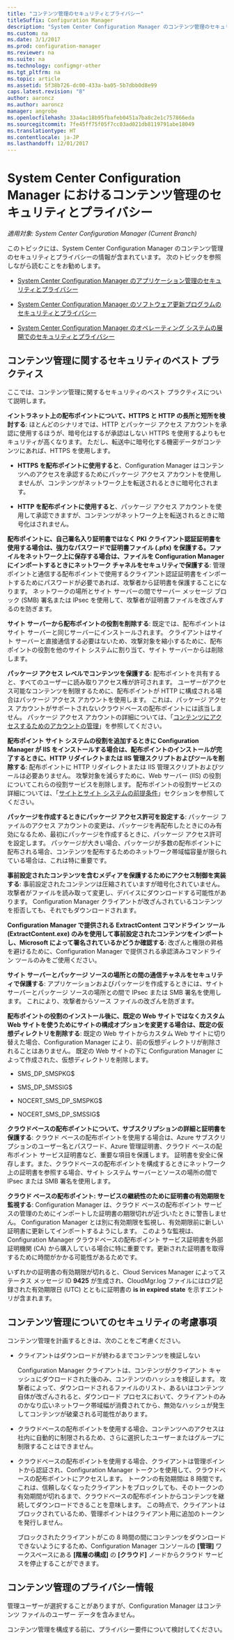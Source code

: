 ```yaml
---
title: "コンテンツ管理のセキュリティとプライバシー"
titleSuffix: Configuration Manager
description: "System Center Configuration Manager のコンテンツ管理のセキュリティとプライバシーを最適化します。"
ms.custom: na
ms.date: 3/1/2017
ms.prod: configuration-manager
ms.reviewer: na
ms.suite: na
ms.technology: configmgr-other
ms.tgt_pltfrm: na
ms.topic: article
ms.assetid: 5f38b726-dc00-433a-ba05-5b7dbb0d8e99
caps.latest.revision: "8"
author: aaroncz
ms.author: aaroncz
manager: angrobe
ms.openlocfilehash: 33a4ac18b95fbafeb0451a7ba8c2e1c757866eda
ms.sourcegitcommit: 7fe45ff75f05f7cc03ad021db8119791abe18049
ms.translationtype: HT
ms.contentlocale: ja-JP
ms.lasthandoff: 12/01/2017
---
```

# <a name="security-and-privacy-for-content-management-for-system-center-configuration-manager"></a>System Center Configuration Manager におけるコンテンツ管理のセキュリティとプライバシー

*適用対象: System Center Configuration Manager (Current Branch)*

このトピックには、System Center Configuration Manager のコンテンツ管理のセキュリティとプライバシーの情報が含まれています。 次のトピックを参照しながら読むことをお勧めします。  

-   [System Center Configuration Manager のアプリケーション管理のセキュリティとプライバシー](../../../apps/plan-design/security-and-privacy-for-application-management.md)  

-   [System Center Configuration Manager のソフトウェア更新プログラムのセキュリティとプライバシー](/sccm/sum/plan-design/security-and-privacy-for-software-updates)  

-   [System Center Configuration Manager のオペレーティング システムの展開でのセキュリティとプライバシー](../../../osd/plan-design/security-and-privacy-for-operating-system-deployment.md)  

##  <a name="BKMK_Security_ContentManagement"></a> コンテンツ管理に関するセキュリティのベスト プラクティス  
 ここでは、コンテンツ管理に関するセキュリティのベスト プラクティスについて説明します。  

 **イントラネット上の配布ポイントについて、HTTPS と HTTP の長所と短所を検討する**: ほとんどのシナリオでは、HTTP とパッケージ アクセス アカウントを承認に使用するほうが、暗号化はするが承認はしない HTTPS を使用するよりもセキュリティが高くなります。 ただし、転送中に暗号化する機密データがコンテンツにあれば、HTTPS を使用します。  

-   **HTTPS を配布ポイントに使用すると**、Configuration Manager はコンテンツへのアクセスを承認するためにパッケージ アクセス アカウントを使用しませんが、コンテンツがネットワーク上を転送されるときに暗号化されます。  

-   **HTTP を配布ポイントに使用すると**、パッケージ アクセス アカウントを使用して承認できますが、コンテンツがネットワーク上を転送されるときに暗号化はされません。  


**配布ポイントに、自己署名入り証明書ではなく PKI クライアント認証証明書を使用する場合は、強力なパスワードで証明書ファイル (.pfx) を保護する。ファイルをネットワーク上に保存する場合は、ファイルを Configuration Manager にインポートするときにネットワーク チャネルをセキュリティで保護する**: 管理ポイントと通信する配布ポイントで使用するクライアント認証証明書をインポートするためにパスワードが必要であれば、攻撃者から証明書を保護することになります。 ネットワークの場所とサイト サーバーの間でサーバー メッセージ ブロック (SMB) 署名または IPsec を使用して、攻撃者が証明書ファイルを改ざんするのを防ぎます。  

**サイト サーバーから配布ポイントの役割を削除する**: 既定では、配布ポイントはサイト サーバーと同じサーバーにインストールされます。 クライアントはサイト サーバーと直接通信する必要はないため、攻撃対象を縮小するために、配布ポイントの役割を他のサイト システムに割り当て、サイト サーバーからは削除します。  

**パッケージ アクセス レベルでコンテンツを保護する**: 配布ポイントを共有すると、すべてのユーザーに読み取りアクセス権が許可されます。 ユーザーがアクセス可能なコンテンツを制限するために、配布ポイントが HTTP に構成される場合はパッケージ アクセス アカウントを使用します。 これは、パッケージ アクセス アカウントがサポートされないクラウドベースの配布ポイントには該当しません。 パッケージ アクセス アカウントの詳細については、「[コンテンツにアクセスするためのアカウントの管理](../../../core/plan-design/hierarchy/manage-accounts-to-access-content.md)」を参照してください。


**配布ポイント サイト システムの役割を追加するときに Configuration Manager が IIS をインストールする場合は、配布ポイントのインストールが完了するときに、HTTP リダイレクトまたは IIS 管理スクリプトおよびツールを削除する**: 配布ポイントに HTTP リダイレクトまたは IIS 管理スクリプトおよびツールは必要ありません。 攻撃対象を減らすために、Web サーバー (IIS) の役割についてこれらの役割サービスを削除します。  配布ポイントの役割サービスの詳細については、「[サイトとサイト システムの前提条件](/sccm/core/plan-design/configs/site-and-site-system-prerequisites)」セクションを参照してください。  

**パッケージを作成するときにパッケージ アクセス許可を設定する**: パッケージ ファイルのアクセス アカウントの変更は、パッケージを再配布したときにのみ有効になるため、最初にパッケージを作成するときに、パッケージ アクセス許可を設定します。 パッケージが大きい場合、パッケージが多数の配布ポイントに配布される場合、コンテンツを配布するためのネットワーク帯域幅容量が限られている場合は、これは特に重要です。  

**事前設定されたコンテンツを含むメディアを保護するためにアクセス制御を実装する**: 事前設定されたコンテンツは圧縮されていますが暗号化されていません。 攻撃者がファイルを読み取って変更し、デバイスにダウンロードする可能性があります。 Configuration Manager クライアントが改ざんされているコンテンツを拒否しても、それでもダウンロードされます。  

**Configuration Manager で提供される ExtractContent コマンドライン ツール (ExtractContent.exe) のみを使用して事前設定されたコンテンツをインポートし、Microsoft によって署名されているかどうか確認する**: 改ざんと権限の昇格を避けるために、Configuration Manager で提供される承認済みコマンドライン ツールのみをご使用ください。  

**サイト サーバーとパッケージ ソースの場所との間の通信チャネルをセキュリティで保護する**: アプリケーションおよびパッケージを作成するときには、サイト サーバーとパッケージ ソースの場所との間で IPsec または SMB 署名を使用します。 これにより、攻撃者からソース ファイルの改ざんを防ぎます。  

**配布ポイントの役割のインストール後に、既定の Web サイトではなくカスタム Web サイトを使うためにサイトの構成オプションを変更する場合は、既定の仮想ディレクトリを削除する**: 既定の Web サイトからカスタム Web サイトに切り替えた場合、Configuration Manager により、前の仮想ディレクトリが削除されることはありません。 既定の Web サイトの下に Configuration Manager によって作成された、仮想ディレクトリを削除します。  

-   SMS_DP_SMSPKG$  

-   SMS_DP_SMSSIG$  

-   NOCERT_SMS_DP_SMSPKG$  

-   NOCERT_SMS_DP_SMSSIG$  

**クラウドベースの配布ポイントについて、サブスクリプションの詳細と証明書を保護する**: クラウド ベースの配布ポイントを使用する場合は、Azure サブスクリプションのユーザー名とパスワード、Azure 管理証明書、クラウド ベースの配布ポイント サービス証明書など、重要な項目を保護します。 証明書を安全に保存します。また、クラウドベースの配布ポイントを構成するときにネットワーク上の証明書を参照する場合、サイト システム サーバーとソースの場所の間で IPsec または SMB 署名を使用します。  

**クラウド ベースの配布ポイント: サービスの継続性のために証明書の有効期限を監視する**: Configuration Manager は、クラウド ベースの配布ポイント サービスの管理のためにインポートした証明書の期限切れが近づいたときに警告しません。 Configuration Manager とは別に有効期限を監視し、有効期限前に新しい証明書に更新してインポートするようにします。 このような監視は、Configuration Manager クラウドベースの配布ポイント サービス証明書を外部証明機関 (CA) から購入している場合に特に重要です。更新された証明書を取得するために時間がかかる可能性があるためです。  

 いずれかの証明書の有効期限が切れると、Cloud Services Manager によってステータス メッセージ ID **9425** が生成され、CloudMgr.log ファイルにはログ記録された有効期限日 (UTC) とともに証明書の **is in expired state** を示すエントリが含まれます。  

## <a name="security-considerations-for-content-management"></a>コンテンツ管理についてのセキュリティの考慮事項  
コンテンツ管理を計画するときは、次のことをご考慮ください。  

-   クライアントはダウンロードが終わるまでコンテンツを検証しない  

     Configuration Manager クライアントは、コンテンツがクライアント キャッシュにダウロードされた後のみ、コンテンツのハッシュを検証します。 攻撃者によって、ダウンロードされるファイルのリスト、あるいはコンテンツ自体が改ざんされると、ダウンロード プロセスにおいて、クライアントのみのかなり広いネットワーク帯域幅が消費されてから、無効なハッシュが発生してコンテンツが破棄される可能性があります。  

-   クラウドベースの配布ポイントを使用する場合、コンテンツへのアクセスは社内に自動的に制限されるため、さらに選択したユーザーまたはグループに制限することはできません。  

-   クラウドベースの配布ポイントを使用する場合、クライアントは管理ポイントから認証され、Configuration Manager トークンを使用して、クラウドベースの配布ポイントにアクセスします。 トークンの有効期間は 8 時間です。 これは、信頼しなくなったクライアントをブロックしても、そのトークンの有効期間が切れるまで、クラウドベースの配布ポイントからコンテンツを継続してダウンロードできることを意味します。 この時点で、クライアントはブロックされているため、管理ポイントはクライアント用に追加のトークンを発行しません。  

     ブロックされたクライアントがこの 8 時間の間にコンテンツをダウンロードできないようにするため、Configuration Manager コンソールの **[管理]** ワークスペースにある **[階層の構成]** の **[クラウド]** ノードからクラウド サービスを停止することができます。  

##  <a name="BKMK_Privacy_ContentManagement"></a> コンテンツ管理のプライバシー情報  
 管理ユーザーが選択することがありますが、Configuration Manager はコンテンツ ファイルのユーザー データを含みません。  

 コンテンツ管理を構成する前に、プライバシー要件について検討してください。  
